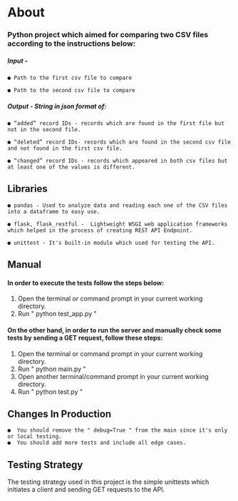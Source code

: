 # About

### Python project which aimed for comparing two CSV files according to the instructions below:

##### Input -

    ● Path to the first csv file to compare

    ● Path to the second csv file to compare

##### Output - String in json format of:

    ● “added” record IDs - records which are found in the first file but not in the second file.

    ● “deleted” record IDs- records which are found in the second csv file and not found in the first csv file.

    ● “changed” record IDs - records which appeared in both csv files but at least one of the values is different.


## Libraries
    ● pandas - Used to analyze data and reading each one of the CSV files into a dataframe to easy use.

    ● flask, flask_restful -  Lightweight WSGI web application frameworks which helped in the process of creating REST API Endpoint. 

    ● unittest - It's built-in module which used for testing the API.

## Manual
#### In order to execute the tests follow the steps below:
      
1. Open the terminal or command prompt in your current working directory.
2. Run " python test_app.py "

#### On the other hand, in order to run the server and manually check some tests by sending a GET request, follow these steps:
1. Open the terminal or command prompt in your current working directory.
2. Run " python main.py "
3. Open another terminal/command prompt in your current working directory.
4. Run " python test.py "


## Changes In Production
    ●  You should remove the " debug=True " from the main since it's only or local testing.
    ●  You should add more tests and include all edge cases.

## Testing Strategy
The testing strategy used in this project is the simple unittests which initiates a client and sending GET requests to the API.